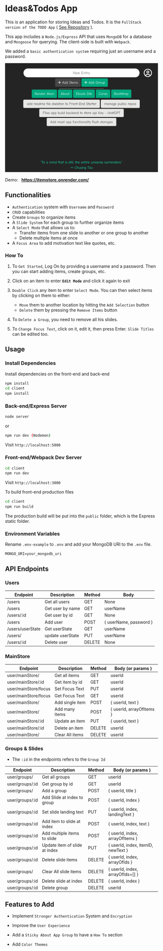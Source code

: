 # Ideas&Todos App

This is an application for storing Ideas and Todos. It is the `FullStack version of the TODO App` ( [See Repository](https://github.com/Diagne245/Todo) ).

This app includes a `Node.js/Express` API that uses `MongoDB` for a database and `Mongoose` for querying. The client-side is built with `Webpack`.

We added a `basic authentication system` requiring just an username and a password.

![App Screenshot](/client/src/images/screenshot.png)

Demo: &ensp;**https://itemstore.onrender.com/**

## Functionalities

- `Authentication` system with `Username` and `Password`
- `CRUD` capabilities
- Create `Groups` to organize items
- A `Slide System` for each group to further organize items
- A `Select Mode` that allows us to:
  - Transfer items from one slide to another or one group to another
  - Delete multiple items at once
- A `Focus Area` to add motivation text like quotes, etc.

### How To

1. To `Get Started`, Log On by providing a username and a password. Then you can start adding items, create groups, etc.

1. Click on an item to enter **`Edit Mode`** and click it again to exit

1. `Double Click` any item to enter `Select Mode`. You can then select items by clicking on them to either:

   - `Move` them to another location by hitting the `Add Selection` button
   - `Delete` them by pressing the `Remove Items` button

1. To `Delete a Group`, you need to remove all his slides.

1. To `Change Focus Text`, click on it, edit it, then press Enter. `Slide Titles` can be edited too.

## Usage

### Install Dependencies

Install dependencies on the front-end and back-end

```bash
npm install
cd client
npm install
```

### Back-end/Express Server

```bash
node server
```

or

```bash
npm run dev (Nodemon)
```

Visit `http://localhost:5000`

### Front-end/Webpack Dev Server

```bash
cd client
npm run dev
```

Visit `http://localhost:3000`

To build front-end production files

```bash
cd client
npm run build
```

The production build will be put into the `public` folder, which is the Express static folder.

### Environment Variables

Rename `.env-example` to `.env` and add your MongoDB URI to the `.env` file.

```
MONGO_URI=your_mongodb_uri
```

## API Endpoints

### Users

| Endpoint         | Description      | Method | Body                   |
| ---------------- | ---------------- | ------ | ---------------------- |
| /users           | Get all users    | GET    | None                   |
| /users           | Get user by name | GET    | userName               |
| /users/:id       | Get user by id   | GET    | None                   |
| /users           | Add user         | POST   | { userName, password } |
| /users/userState | Get userState    | GET    | userName               |
| /users/          | update userState | PUT    | userName               |
| /users/:id       | Delete user      | DELETE | None                   |

### MainStore

| Endpoint             | Description     | Method | Body (or params )        |
| -------------------- | --------------- | ------ | ------------------------ |
| user/mainStore/      | Get all items   | GET    | userId                   |
| user/mainStore/:id   | Get item by id  | GET    | userId                   |
| user/mainStore/focus | Set Focus Text  | PUT    | userId                   |
| user/mainStore/focus | Get Focus Text  | GET    | userId                   |
| user/mainStore/      | Add single item | POST   | { userId, text }         |
| user/mainStore/      | Add many items  | POST   | { userId, arrayOfItems } |
| user/mainStore/:id   | Update an item  | PUT    | { userId, text }         |
| user/mainStore/:id   | Delete an item  | DELETE | userId                   |
| user/mainStore/      | Clear All items | DELETE | userId                   |

### Groups & Slides

- The `:id` in the endpoints refers to the `Group Id`

| Endpoint        | Description                   | Method | Body (or params )                  |
| --------------- | ----------------------------- | ------ | ---------------------------------- |
| user/groups/    | Get all groups                | GET    | userId                             |
| user/groups/:id | Get group by id               | GET    | userId                             |
| user/groups/    | Add a group                   | POST   | { userId, title }                  |
| user/groups/:id | Add Slide at index to group   | POST   | { userId, index }                  |
| user/groups/:id | Set slide landing text        | PUT    | { userId, index, landingText }     |
| user/groups/:id | Add item to slide at index    | POST   | { userId, index, text }            |
| user/groups/:id | Add multiple items to slide   | POST   | { userId, index, arrayOfItems }    |
| user/groups/:id | Update item of slide at index | PUT    | { userId, index, itemID, newText } |
| user/groups/:id | Delete slide items            | DELETE | { userId, index, arrayOfIds }      |
| user/groups/    | Clear All slide items         | DELETE | { userId, index, arrayOfIds=[] }   |
| user/groups/:id | Delete slide at index         | DELETE | { userId, index }                  |
| user/groups/:id | Delete group                  | DELETE | userId                             |

## Features to Add

- Implement `Stronger Authentication` System and `Encryption`

- Improve the `User Experience`

- Add a `Sticky About App Group` to have a `How To` section

- Add `Color Themes`
